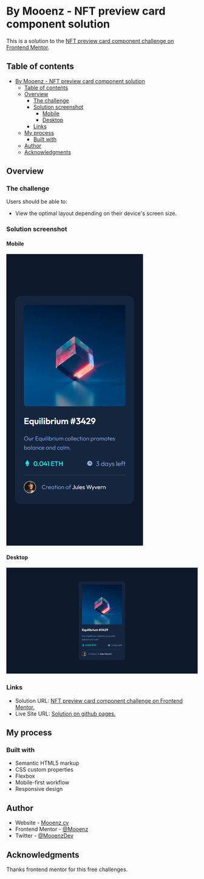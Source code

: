 # By Mooenz - NFT preview card component solution

This is a solution to the [NFT preview card component challenge on Frontend Mentor](https://www.frontendmentor.io/challenges/nft-preview-card-component-SbdUL_w0U).

## Table of contents

- [By Mooenz - NFT preview card component solution](#by-mooenz---nft-preview-card-component-solution)
  - [Table of contents](#table-of-contents)
  - [Overview](#overview)
    - [The challenge](#the-challenge)
    - [Solution screenshot](#solution-screenshot)
      - [Mobile](#mobile)
      - [Desktop](#desktop)
    - [Links](#links)
  - [My process](#my-process)
    - [Built with](#built-with)
  - [Author](#author)
  - [Acknowledgments](#acknowledgments)

## Overview

### The challenge

Users should be able to:

- View the optimal layout depending on their device's screen size.

### Solution screenshot

#### Mobile

![Mobile](./solution-capture/mooenz-mobile-solution.jpg)

#### Desktop

![Desktop](./solution-capture/mooenz-desktop-solution.jpg)

### Links

- Solution URL: [NFT preview card component challenge on Frontend Mentor.](https://www.frontendmentor.io/solutions/html-css-scss-flexbox-mobile-first-and-responsive-design-qthqoim-j)
- Live Site URL: [Solution on github pages.](https://mooenz.github.io/portfolio-frontendmentor/nft-preview-card-component-main/)

## My process

### Built with

- Semantic HTML5 markup
- CSS custom properties
- Flexbox
- Mobile-first workflow
- Responsive design

## Author

- Website - [Mooenz cv](https://mooenz.github.io/curriculum-vitae/)
- Frontend Mentor - [@Mooenz](https://www.frontendmentor.io/profile/Mooenz)
- Twitter - [@MooenzDev](https://www.twitter.com/MooenzDev)

## Acknowledgments

Thanks frontend mentor for this free challenges.

